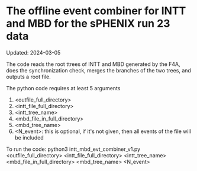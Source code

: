 # The offline event combiner for INTT and MBD for the sPHENIX run 23 data
Updated: 2024-03-05

The code reads the root ttrees of INTT and MBD generated by the F4A, does the synchronization check, merges the branches of the two trees, and outputs a root file.

The python code requires at least 5 arguments
1. <outfile_full_directory>
2. <intt_file_full_directory>
3. <intt_tree_name>
4. <mbd_file_in_full_directory>
5. <mbd_tree_name>
6. <N_event>: this is optional, if it's not given, then all events of the file will be included

To run the code: python3 intt_mbd_evt_combiner_v1.py <outfile_full_directory> <intt_file_full_directory> <intt_tree_name> <mbd_file_in_full_directory> <mbd_tree_name> <N_event>
